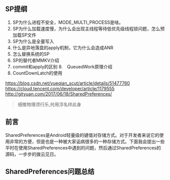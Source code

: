 ## SP提纲

1. SP为什么进程不安全，MODE_MULTI_PROCESS是啥。
2. SP为什么加载速度慢，为什么会出现主线程等待低优先级线程锁问题，怎么预加载SP文件
3. SP为什么是全量写入
4. 什么是异地落盘的apply机制，它为什么会造成ANR
5. 怎么替换系统的SP
6. SP的替代者MMKV介绍
7. commit和apply的区别
8.　QueuedWork原理介绍
9. CountDownLatch的使用


https://blog.csdn.net/yueqian_scut/article/details/51477760
https://cloud.tencent.com/developer/article/1179555
http://gityuan.com/2017/06/18/SharedPreferences/


> 细推物理须行乐,何用浮名绊此身

## 前言
SharedPreferences是Android轻量级的键值对存储方式。对于开发者来说它的使用非常的方便，但是也是一种被大家诟病很多的一种存储方式。下面我会提出一些平时在使用SharedPreferences中遇到的问题，然后通过SharedPreferences的源码，一步步的拨云见日。

## SharedPreferences问题总结
